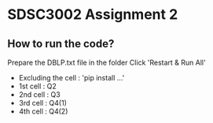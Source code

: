 # SDSC3002 Assignment 2 
## How to run the code?

Prepare the DBLP.txt file in the folder
Click 'Restart & Run All'
- Excluding the cell : 'pip install ...'
- 1st cell : Q2
- 2nd cell : Q3
- 3rd cell : Q4(1)
- 4th cell : Q4(2)  
